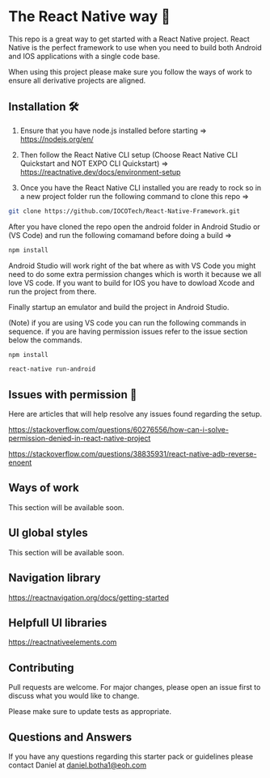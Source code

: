 # The React Native way 🤘

This repo is a great way to get started with a React Native project. React Native is the perfect framework to use when you need to build both Android and IOS applications with a single code base. 

When using this project please make sure you follow the ways of work to ensure all derivative projects are aligned.

## Installation 🛠

1)  Ensure that you have node.js installed before starting => 
    https://nodejs.org/en/
    
2)  Then follow the React Native CLI setup (Choose React Native CLI Quickstart and NOT EXPO CLI Quickstart) => 
    https://reactnative.dev/docs/environment-setup

3)  Once you have the React Native CLI installed you are ready to rock so in a new project folder run the following command to clone this repo => 
```bash
git clone https://github.com/IOCOTech/React-Native-Framework.git
```

After you have cloned the repo open the android folder in Android Studio or (VS Code) and run the following comamand before doing a build => 
```bash
npm install
```

Android Studio will work right of the bat where as with VS Code you might need to do some extra permission changes which is worth it because we all love VS code. 
If you want to build for IOS you have to dowload Xcode and run the project from there.

Finally startup an emulator and build the project in Android Studio.

(Note) if you are using VS code you can run the following commands in sequence.
if you are having permission issues refer to the issue section below the commands.
```bash
npm install
```
```bash
react-native run-android
```

## Issues with permission 🤒

Here are articles that will help resolve any issues found regarding the setup.

https://stackoverflow.com/questions/60276556/how-can-i-solve-permission-denied-in-react-native-project

https://stackoverflow.com/questions/38835931/react-native-adb-reverse-enoent

## Ways of work

This section will be available soon.

## UI global styles

This section will be available soon.

## Navigation library

https://reactnavigation.org/docs/getting-started

## Helpfull UI libraries

https://reactnativeelements.com

## Contributing

Pull requests are welcome. For major changes, please open an issue first to discuss what you would like to change.

Please make sure to update tests as appropriate.

## Questions and Answers

If you have any questions regarding this starter pack or guidelines please contact Daniel at daniel.botha1@eoh.com

